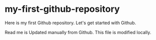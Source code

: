 # my-first-github-repository
Here is my first Github repository. Let's get started with Github.

Read me is Updated manually from Github. This file is modified locally.
